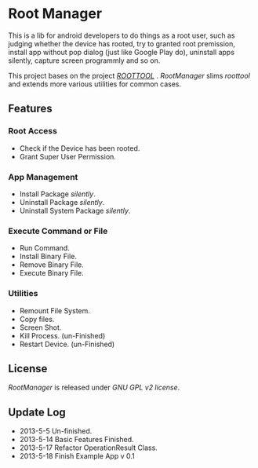 # Root Manager

This is a lib for android developers to do things as a root user, such as judging whether the device has rooted, try to granted root premission, install app without pop dialog (just like Google Play do), uninstall apps silently, capture screen programmly and so on.  

This project bases on the project [*ROOTTOOL*](https://code.google.com/p/roottools/) . *RootManager* slims *roottool* and extends more various utilities for common cases.

## Features

### Root Access
* Check if the Device has been rooted.
* Grant Super User Permission.

### App Management
* Install Package *silently*.
* Uninstall Package *silently*.
* Uninstall System Package *silently*.

### Execute Command or File
* Run Command.
* Install Binary File.
* Remove Binary File.
* Execute Binary File.

### Utilities
* Remount File System.
* Copy files.
* Screen Shot.
* Kill Process. (un-Finished)
* Restart Device. (un-Finished)


## License

*RootManager* is released under *GNU GPL v2 license*.

## Update Log

* 2013-5-5	Un-finished.
* 2013-5-14	Basic Features Finished.
* 2013-5-17	Refactor OperationResult Class.
* 2013-5-18	Finish Example App v 0.1
